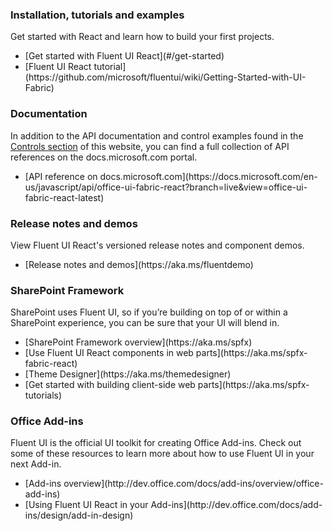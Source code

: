 ### Installation, tutorials and examples

Get started with React and learn how to build your first projects.

<ul class="md-list--flex">
  <li class="mdut--full">[Get started with Fluent UI React](#/get-started)</li>
  <li class="mdut--full">[Fluent UI React tutorial](https://github.com/microsoft/fluentui/wiki/Getting-Started-with-UI-Fabric)</li>
</ul>

### Documentation

In addition to the API documentation and control examples found in the [Controls section](#/controls/web) of this website, you can find a full collection of API references on the docs.microsoft.com portal.

<ul class="md-list--flex">
  <li class="mdut--full">[API reference on docs.microsoft.com](https://docs.microsoft.com/en-us/javascript/api/office-ui-fabric-react?branch=live&view=office-ui-fabric-react-latest)</li>
</ul>

### Release notes and demos

View Fluent UI React's versioned release notes and component demos.

<ul class="md-list--flex">
  <li class="mdut--full">[Release notes and demos](https://aka.ms/fluentdemo)</li>
</ul>

<h3 id="sharepoint-framework-dev">SharePoint Framework</h3>

SharePoint uses Fluent UI, so if you’re building on top of or within a SharePoint experience, you can be sure that your UI will blend in.

<ul class="md-list--flex">
  <li class="mdut--half">[SharePoint Framework overview](https://aka.ms/spfx)</li>
  <li class="mdut--half">[Use Fluent UI React components in web parts](https://aka.ms/spfx-fabric-react)</li>
  <li class="mdut--half">[Theme Designer](https://aka.ms/themedesigner)</li>
  <li class="mdut--half">[Get started with building client-side web parts](https://aka.ms/spfx-tutorials)</li>
</ul>

<h3 id="office-add-ins-dev">Office Add-ins</h3>

Fluent UI is the official UI toolkit for creating Office Add-ins. Check out some of these resources to learn more about how to use Fluent UI in your next Add-in.

<ul class="md-list--flex">
  <li class="mdut--full">[Add-ins overview](http://dev.office.com/docs/add-ins/overview/office-add-ins)</li>
  <li class="mdut--full">[Using Fluent UI React in your Add-ins](http://dev.office.com/docs/add-ins/design/add-in-design)</li>
</ul>
